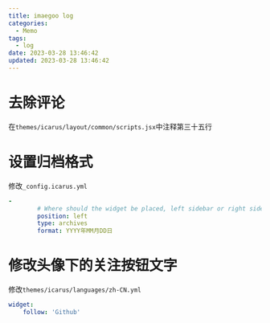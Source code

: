 ```yaml
---
title: imaegoo log
categories:
  - Memo
tags:
  - log
date: 2023-03-28 13:46:42
updated: 2023-03-28 13:46:42
---
```

# 去除评论

在`themes/icarus/layout/common/scripts.jsx`中注释第三十五行

# 设置归档格式
修改`_config.icarus.yml`
```yml
-
        # Where should the widget be placed, left sidebar or right sidebar
        position: left
        type: archives
        format: YYYY年MM月DD日
```

# 修改头像下的关注按钮文字

修改`themes/icarus/languages/zh-CN.yml`
```yml
widget:
    follow: 'Github'
```